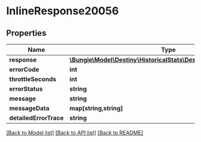 # InlineResponse20056

## Properties
Name | Type | Description | Notes
------------ | ------------- | ------------- | -------------
**response** | [**\Bungie\Model\Destiny\HistoricalStats\DestinyClanAggregateStat[]**](DestinyClanAggregateStat.md) |  | [optional] 
**errorCode** | **int** |  | [optional] 
**throttleSeconds** | **int** |  | [optional] 
**errorStatus** | **string** |  | [optional] 
**message** | **string** |  | [optional] 
**messageData** | **map[string,string]** |  | [optional] 
**detailedErrorTrace** | **string** |  | [optional] 

[[Back to Model list]](../README.md#documentation-for-models) [[Back to API list]](../README.md#documentation-for-api-endpoints) [[Back to README]](../README.md)



